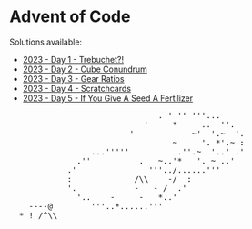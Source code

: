 # Advent of Code

Solutions available:
- [2023 - Day 1 - Trebuchet?!](https://adventofcode.com/2023/day/1)
- [2023 - Day 2 - Cube Conundrum](https://adventofcode.com/2023/day/2)
- [2023 - Day 3 - Gear Ratios](https://adventofcode.com/2023/day/3)
- [2023 - Day 4 - Scratchcards](https://adventofcode.com/2023/day/4)
- [2023 - Day 5 - If You Give A Seed A Fertilizer](https://adventofcode.com/2023/day/5)

<pre>
                               . ' '' '''...     
                            '     *     ..  ''.    
                         '            ~'  '.~  '.
                                  ~     '. *'.~ :  
                 ...'''''          .''.~  '..' .'
              .''          .   ~..'*   '. ~ ..'    
            .'               '''../......'''     
            :             /\\    -/  :            
            '.            -   - /  .'            
              '..    -     -   *..'                
    ----@        '''..*......'''                   
  * ! /^\\                                         
</pre>